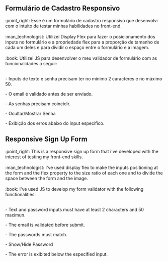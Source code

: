 <h2>Formulário de Cadastro Responsivo</h2>
:point_right: Esse é um formulário de cadastro responsivo que desenvolvi com o intuito de testar minhas habilidades no front-end.
<br>
<br>
:man_technologist: Utilizei Display Flex para fazer o posicionamento dos inputs no formulário e a propriedade flex para a proporção de tamanho de cada um deles e para dividir o espaço entre o formulário e a imagem.
<br>
<br>
:book: Utilizei JS para desenvolver o meu validador de formulário com as funcionalidades a seguir:
<br>
<br>
<p>- Inputs de texto e senha precisam ter no mínimo 2 caracteres e no máximo 50.
<p>- O email é validado antes de ser enviado.
<p>- As senhas precisam coincidir.
<p>- Ocultar/Mostrar Senha
<p>- Exibição dos erros abaixo do input específico.

<h2>Responsive Sign Up Form</h2>
:point_right: This is a responsive sign up form that i've developed with the interest of testing my front-end skills.
<br>
<br>
:man_technologist: I've used display flex to make the inputs positioning at the form and the flex property to the size ratio of each one and to divide the space between the form and the image.
<br>
<br>
:book: I've used JS to develop my form validator with the following functionalities:
<br>
<br>
<p>- Text and password inputs must have at least 2 characters and 50 maximun.
<p>- The email is validated before submit.
<p>- The passwords must match.
<p>- Show/Hide Password
<p>- The error is exibited below the especified input.
